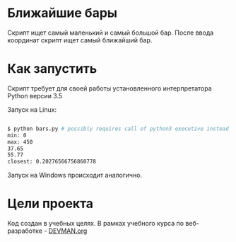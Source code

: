 # Ближайшие бары

Скрипт ищет самый маленький и самый большой бар. После ввода координат скрипт ищет самый ближайший бар.

# Как запустить

Скрипт требует для своей работы установленного интерпретатора Python версии 3.5

Запуск на Linux:

```bash

$ python bars.py # possibly requires call of python3 executive instead of just python
min: 0
max: 450
37.65
55.77
closest: 0.20276566756860778

```

Запуск на Windows происходит аналогично.

# Цели проекта

Код создан в учебных целях. В рамках учебного курса по веб-разработке - [DEVMAN.org](https://devman.org)
